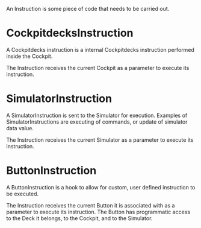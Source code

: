 An Instruction is some piece of code that needs to be carried out.

# CockpitdecksInstruction

A Cockpitdecks instruction is a internal Cockpitdecks instruction performed inside the Cockpit.

The Instruction receives the current Cockpit as a parameter to execute its instruction.

# SimulatorInstruction

A SimulatorInstruction is sent to the Simulator for execution. Examples of SimulatorInstructions are executing of commands, or update of simulator data value.

The Instruction receives the current Simulator as a parameter to execute its instruction.

# ButtonInstruction

A ButtonInstruction is a hook to allow for custom, user defined instruction to be executed.

The Instruction receives the current Button it is associated with as a parameter to execute its instruction. The Button has programmatic access to the Deck it belongs, to the Cockpit, and to the Simulator.
